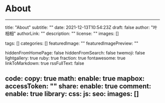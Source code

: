 # About

---
title: "About"
subtitle: ""
date: 2021-12-13T10:54:23Z
draft: false
author: "叶相相"
authorLink: ""
description: ""
license: ""
images: []

tags: []
categories: []
featuredImage: ""
featuredImagePreview: ""

hiddenFromHomePage: false
hiddenFromSearch: false
twemoji: false
lightgallery: true
ruby: true
fraction: true
fontawesome: true
linkToMarkdown: true
rssFullText: false

code:
  copy: true
math:
  enable: true
mapbox:
  accessToken: ""
share:
  enable: true
comment:
  enable: true
library:
  css:
  js:
seo:
  images: []
---

